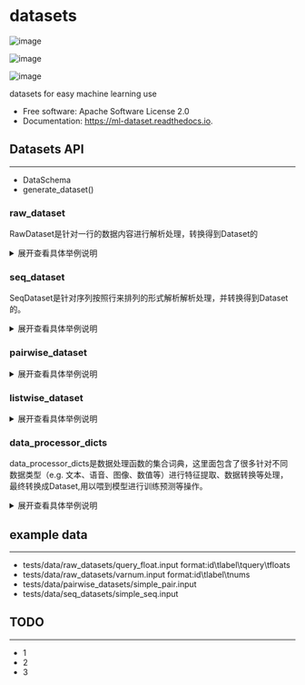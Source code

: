 # datasets

![image](https://img.shields.io/pypi/v/datasets.svg%0A%20%20%20%20%20:target:%20https://pypi.python.org/pypi/datasets)

![image](https://img.shields.io/travis/yinochaos/datasets.svg%0A%20%20%20%20%20:target:%20https://travis-ci.com/yinochaos/datasets)

![image](https://readthedocs.org/projects/datasets/badge/?version=latest%0A%20%20%20%20%20:target:%20https://datasets.readthedocs.io/en/latest/?badge=latest%0A%20%20%20%20%20:alt:%20Documentation%20Status)

datasets for easy machine learning use

-   Free software: Apache Software License 2.0
-   Documentation: <https://ml-dataset.readthedocs.io>.

## Datasets API
--------
- DataSchema
- generate_dataset()

### raw_dataset
RawDataset是针对一行的数据内容进行解析处理，转换得到Dataset的
<details>
<summary>展开查看具体举例说明</summary>
<pre><code>
token_dicts = None
data_filed_list = []
data_filed_list.append(DataSchema(name='query', processor='to_np', type=tf.int32,
                                    dtype='int32', shape=(None,), is_with_len=True))
label_field = DataSchema(name='label', processor='to_np',
                            type=tf.float32, dtype='float32', shape=(1,), is_with_len=False)
generator = RawDataset(file_path="tests/data/raw_datasets", token_dicts=token_dicts,
                        data_field_list=data_filed_list, label_field=label_field, file_suffix='varnum.input')
dataset = generator.generate_dataset(batch_size=4, is_training=True)
for batch_num, (x, label) in enumerate(dataset):
    pass
</code></pre>
</details>

### seq_dataset
SeqDataset是针对序列按照行来排列的形式解析解析处理，并转换得到Dataset的。

<details>
<summary>展开查看具体举例说明</summary>
<pre><code>
#@TODO
</code></pre>
</details>


### pairwise_dataset

<details>
<summary>展开查看具体举例说明</summary>
<pre><code>
#@TODO
</code></pre>
</details>

### listwise_dataset

<details>
<summary>展开查看具体举例说明</summary>
<pre><code>
#@TODO
</code></pre>
</details>

### data_processor_dicts
data_processor_dicts是数据处理函数的集合词典，这里面包含了很多针对不同数据类型（e.g. 文本、语音、图像、数值等）进行特征提取、数据转换等处理，最终转换成Dataset,用以喂到模型进行训练预测等操作。

<details>
<summary>展开查看具体举例说明</summary>
<pre><code>
System.out.println("Hello to see U!"); # aaadf
</code></pre>
hello
</details>

## example data
--------
- tests/data/raw_datasets/query_float.input format:id\tlabel\tquery\tfloats
- tests/data/raw_datasets/varnum.input format:id\tlabel\tnums
- tests/data/pairwise_datasets/simple_pair.input
- tests/data/seq_datasets/simple_seq.input


## TODO
--------
- 1
- 2
- 3
